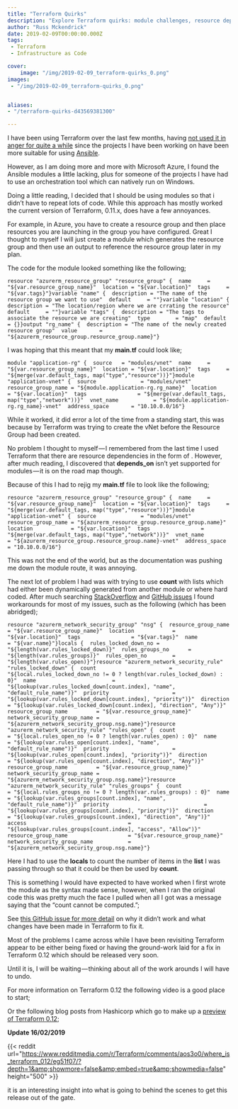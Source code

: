 ```yaml
---
title: "Terraform Quirks"
description: "Explore Terraform quirks: module challenges, resource dependencies, and count/list workarounds."
author: "Russ Mckendrick"
date: 2019-02-09T00:00:00.000Z
tags:
 - Terraform
 - Infrastructure as Code

cover:
    image: "/img/2019-02-09_terraform-quirks_0.png" 
images:
 - "/img/2019-02-09_terraform-quirks_0.png"


aliases:
- "/terraform-quirks-d43569381300"

---
```


I have been using Terraform over the last few months, having [not used it in anger for quite a while](https://mediaglasses.blog/2015/07/19/terraform-azure/) since the projects I have been working on have been more suitable for using [Ansible](https://www.packtpub.com/virtualization-and-cloud/learn-ansible).

However, as I am doing more and more with Microsoft Azure, I found the Ansible modules a little lacking, plus for someone of the projects I have had to use an orchestration tool which can natively run on Windows.

Doing a little reading, I decided that I should be using modules so that i didn’t have to repeat lots of code. While this approach has mostly worked the current version of Terraform, 0.11.x, does have a few annoyances.

For example, in Azure, you have to create a resource group and then place resources you are launching in the group you have configured. Great I thought to myself I will just create a module which generates the resource group and then use an output to reference the resource group later in my plan.

The code for the module looked something like the following;

```
resource "azurerm_resource_group" "resource_group" {  name     = "${var.resource_group_name}"  location = "${var.location}"  tags     = "${var.tags}"}variable "name" {  description = "The name of the resource group we want to use"  default     = ""}variable "location" {  description = "The location/region where we are crrating the resource"  default     = ""}variable "tags" {  description = "The tags to associate the resource we are creating"  type        = "map"  default     = {}}output "rg_name" {  description = "The name of the newly created resource group"  value       = "${azurerm_resource_group.resource_group.name}"}
```

I was hoping that this meant that my **main.tf** could look like;

```
module "application-rg" {  source   = "modules/vnet"  name     = "${var.resource_group_name}"  location = "${var.location}"  tags     = "${merge(var.default_tags, map("type","resource"))}"}module "application-vnet" {  source              = "modules/vnet"  resource_group_name = "${module.application-rg.rg_name}"  location            = "${var.location}"  tags                = "${merge(var.default_tags, map("type","network"))}"  vnet_name           = "${module.application-rg.rg_name}-vnet"  address_space       = "10.10.0.0/16"}
```

While it worked, it did error a lot of the time from a standing start, this was because by Terraform was trying to create the vNet before the Resource Group had been created.

No problem I thought to myself — I remembered from the last time I used Terraform that there are resource dependencies in the form of . However, after much reading, I discovered that **depends_on** isn’t yet supported for modules — it is on the road map though.

Because of this I had to rejig my **main.tf** file to look like the following;

```
resource "azurerm_resource_group" "resource_group" {  name     = "${var.resource_group_name}"  location = "${var.location}"  tags     = "${merge(var.default_tags, map("type","resource"))}"}module "application-vnet" {  source              = "modules/vnet"  resource_group_name = "${azurerm_resource_group.resource_group.name}"  location            = "${var.location}"  tags                = "${merge(var.default_tags, map("type","network"))}"  vnet_name           = "${azurerm_resource_group.resource_group.name}-vnet"  address_space       = "10.10.0.0/16"}
```

This was not the end of the world, but as the documentation was pushing me down the module route, it was annoying.

The next lot of problem I had was with trying to use **count** with lists which had either been dynamically generated from another module or where hard coded. After much searching [StackOverflow](https://stackoverflow.com/questions/tagged/terraform) and [GitHub issues](https://github.com/hashicorp/terraform/issues/) I found workarounds for most of my issues, such as the following (which has been abridged);

```
resource "azurerm_network_security_group" "nsg" {  resource_group_name = "${var.resource_group_name}"  location            = "${var.location}"  tags                = "${var.tags}"  name                = "${var.name}"}locals {  rules_locked_down_no = "${length(var.rules_locked_down)}"  rules_groups_no      = "${length(var.rules_groups)}"  rules_open_no        = "${length(var.rules_open)}"}resource "azurerm_network_security_rule" "rules_locked_down" {  count                       = "${local.rules_locked_down_no != 0 ? length(var.rules_locked_down) : 0}"  name                        = "${lookup(var.rules_locked_down[count.index], "name", "default_rule_name")}"  priority                    = "${lookup(var.rules_locked_down[count.index], "priority")}"  direction                   = "${lookup(var.rules_locked_down[count.index], "direction", "Any")}"  resource_group_name         = "${var.resource_group_name}"  network_security_group_name = "${azurerm_network_security_group.nsg.name}"}resource "azurerm_network_security_rule" "rules_open" {  count                       = "${local.rules_open_no != 0 ? length(var.rules_open) : 0}"  name                        = "${lookup(var.rules_open[count.index], "name", "default_rule_name")}"  priority                    = "${lookup(var.rules_open[count.index], "priority")}"  direction                   = "${lookup(var.rules_open[count.index], "direction", "Any")}"  resource_group_name         = "${var.resource_group_name}"  network_security_group_name = "${azurerm_network_security_group.nsg.name}"}resource "azurerm_network_security_rule" "rules_groups" {  count                                 = "${local.rules_groups_no != 0 ? length(var.rules_groups) : 0}"  name                                  = "${lookup(var.rules_groups[count.index], "name", "default_rule_name")}"  priority                              = "${lookup(var.rules_groups[count.index], "priority")}"  direction                             = "${lookup(var.rules_groups[count.index], "direction", "Any")}"  access                                = "${lookup(var.rules_groups[count.index], "access", "Allow")}"  resource_group_name                   = "${var.resource_group_name}"  network_security_group_name           = "${azurerm_network_security_group.nsg.name}"}
```

Here I had to use the **locals** to count the number of items in the **list** I was passing through so that it could be then be used by **count**.

This is something I would have expected to have worked when I first wrote the module as the syntax made sense, however, when I ran the original code this was pretty much the face I pulled when all I got was a message saying that the “count cannot be computed.”;

See [this GitHub issue for more detail](https://github.com/hashicorp/terraform/issues/18157) on why it didn’t work and what changes have been made in Terraform to fix it.

Most of the problems I came across while I have been revisiting Terraform appear to be either being fixed or having the ground-work laid for a fix in Terraform 0.12 which should be released very soon.

Until it is, I will be waiting — thinking about all of the work arounds I will have to undo.

For more information on Terraform 0.12 the following video is a good place to start;

Or the following blog posts from Hashicorp which go to make up a [preview of Terraform 0.12](https://www.hashicorp.com/blog/terraform-0-1-2-preview);

**Update 16/02/2019**

{{< reddit url="https://www.redditmedia.com/r/Terraform/comments/aos3o0/where_is_terraform_012/eg51f07/?depth=1&amp;showmore=false&amp;embed=true&amp;showmedia=false" height="500" >}}

it is an interesting insight into what is going to behind the scenes to get this release out of the gate.